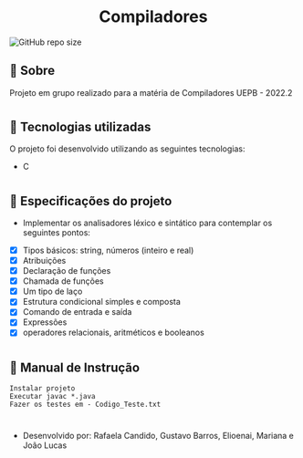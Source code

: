 <h1 align="center">
Compiladores
</h1>

![GitHub repo size](https://img.shields.io/github/repo-size/refeita/Compiladores_C)

## :pushpin:  Sobre
Projeto em grupo realizado para a matéria de Compiladores UEPB - 2022.2
#

## :mag_right: Tecnologias utilizadas
O projeto foi desenvolvido utilizando as seguintes tecnologias: <br />
- C <br />
#

## :book: Especificações do projeto

- Implementar os analisadores léxico e sintático para contemplar os seguintes pontos:

- [x] Tipos básicos: string, números (inteiro e real)
- [x] Atribuições
- [x] Declaração de funções
- [x] Chamada de funções
- [x] Um tipo de laço
- [x] Estrutura condicional simples e composta
- [x] Comando de entrada e saída
- [x] Expressões
- [x] operadores relacionais, aritméticos e booleanos
#

## :book: Manual de Instrução
```
Instalar projeto
Executar javac *.java
Fazer os testes em - Codigo_Teste.txt
```

#
- Desenvolvido por: Rafaela Candido, Gustavo Barros, Elioenai, Mariana e João Lucas
